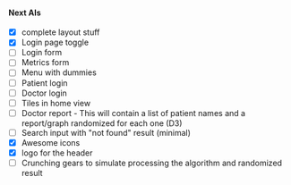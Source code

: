 
#### Next AIs

- [x] complete layout stuff
- [x] Login page toggle
- [ ] Login form
- [ ] Metrics form
- [ ] Menu with dummies
- [ ] Patient login
- [ ] Doctor login
- [ ] Tiles in home view
- [ ] Doctor report - This will contain a list of patient names and a report/graph randomized for each one (D3)
- [ ] Search input with "not found" result (minimal)
- [x] Awesome icons
- [x] logo for the header
- [ ] Crunching gears to simulate processing the algorithm and randomized result
